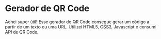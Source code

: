 # Gerador de QR Code

Achei super útil! Esse gerador de QR Code consegue gerar um código a partir de um texto ou uma URL.
Utilizei HTML5, CSS3, Javascript e consumi API de QR Code.
